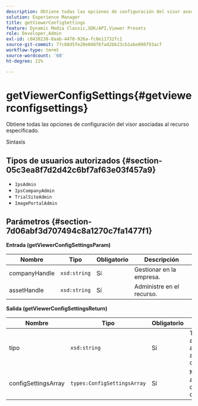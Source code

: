 ```yaml
---
description: Obtiene todas las opciones de configuración del visor asociadas al recurso especificado.
solution: Experience Manager
title: getViewerConfigSettings
feature: Dynamic Media Classic,SDK/API,Viewer Presets
role: Developer,Admin
exl-id: c0438238-8aab-4478-926a-fc0e11732fc1
source-git-commit: 77c88d5fe20e048f6fad2bb23cb1abe090793acf
workflow-type: tm+mt
source-wordcount: '68'
ht-degree: 22%

---
```


# getViewerConfigSettings{#getviewerconfigsettings}

Obtiene todas las opciones de configuración del visor asociadas al recurso especificado.

Sintaxis

## Tipos de usuarios autorizados {#section-05c3ea8f7d2d42c6bf7af63e03f457a9}

* `IpsAdmin`
* `IpsCompanyAdmin`
* `TrialSiteAdmin`
* `ImagePortalAdmin`

## Parámetros {#section-7d06abf3d707494c8a1270c7fa1477f1}

**Entrada (getViewerConfigSettingsParam)**

| Nombre | Tipo | Obligatorio | Descripción |
|---|---|---|---|
| companyHandle | `xsd:string` | Sí | Gestionar en la empresa. |
| assetHandle | `xsd:string` | Sí | Administre en el recurso. |

**Salida (getViewerConfigSettingsReturn)**

| Nombre | Tipo | Obligatorio | Descripción |
|---|---|---|---|
| tipo | `xsd:string` | Sí | Tipo de visor al que se aplican los ajustes de configuración. |
| configSettingsArray | `types:ConfigSettingsArray` | Sí | Matriz de ajustes de configuración del visor. |
